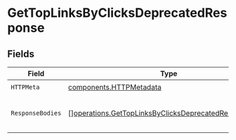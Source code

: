 # GetTopLinksByClicksDeprecatedResponse


## Fields

| Field                                                                                                                          | Type                                                                                                                           | Required                                                                                                                       | Description                                                                                                                    |
| ------------------------------------------------------------------------------------------------------------------------------ | ------------------------------------------------------------------------------------------------------------------------------ | ------------------------------------------------------------------------------------------------------------------------------ | ------------------------------------------------------------------------------------------------------------------------------ |
| `HTTPMeta`                                                                                                                     | [components.HTTPMetadata](../../models/components/httpmetadata.md)                                                             | :heavy_check_mark:                                                                                                             | N/A                                                                                                                            |
| `ResponseBodies`                                                                                                               | [][operations.GetTopLinksByClicksDeprecatedResponseBody](../../models/operations/gettoplinksbyclicksdeprecatedresponsebody.md) | :heavy_minus_sign:                                                                                                             | The top links by number of clicks                                                                                              |